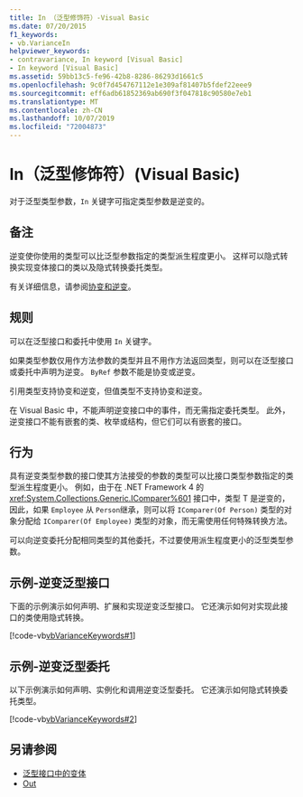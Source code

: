 ```yaml
---
title: In （泛型修饰符）-Visual Basic
ms.date: 07/20/2015
f1_keywords:
- vb.VarianceIn
helpviewer_keywords:
- contravariance, In keyword [Visual Basic]
- In keyword [Visual Basic]
ms.assetid: 59bb13c5-fe96-42b8-8286-86293d1661c5
ms.openlocfilehash: 9c0f7d454767112e1e309af81407b5fdef22eee9
ms.sourcegitcommit: eff6adb61852369ab690f3f047818c90580e7eb1
ms.translationtype: MT
ms.contentlocale: zh-CN
ms.lasthandoff: 10/07/2019
ms.locfileid: "72004873"
---
```

# <a name="in-generic-modifier-visual-basic"></a>In（泛型修饰符）(Visual Basic)

对于泛型类型参数，`In` 关键字可指定类型参数是逆变的。

## <a name="remarks"></a>备注

逆变使你使用的类型可以比泛型参数指定的类型派生程度更小。 这样可以隐式转换实现变体接口的类以及隐式转换委托类型。

有关详细信息，请参阅[协变和逆变](../../programming-guide/concepts/covariance-contravariance/index.md)。

## <a name="rules"></a>规则

可以在泛型接口和委托中使用 `In` 关键字。
  
如果类型参数仅用作方法参数的类型并且不用作方法返回类型，则可以在泛型接口或委托中声明为逆变。 `ByRef` 参数不能是协变或逆变。

引用类型支持协变和逆变，但值类型不支持协变和逆变。

在 Visual Basic 中，不能声明逆变接口中的事件，而无需指定委托类型。 此外，逆变接口不能有嵌套的类、枚举或结构，但它们可以有嵌套的接口。

## <a name="behavior"></a>行为

具有逆变类型参数的接口使其方法接受的参数的类型可以比接口类型参数指定的类型派生程度更小。 例如，由于在 .NET Framework 4 的 <xref:System.Collections.Generic.IComparer%601> 接口中，类型 T 是逆变的，因此，如果 `Employee` 从 `Person`继承，则可以将 `IComparer(Of Person)` 类型的对象分配给 `IComparer(Of Employee)` 类型的对象，而无需使用任何特殊转换方法。

可以向逆变委托分配相同类型的其他委托，不过要使用派生程度更小的泛型类型参数。

## <a name="example---contravariant-generic-interface"></a>示例-逆变泛型接口

下面的示例演示如何声明、扩展和实现逆变泛型接口。 它还演示如何对实现此接口的类使用隐式转换。

[!code-vb[vbVarianceKeywords#1](~/samples/snippets/visualbasic/VS_Snippets_VBCSharp/vbvariancekeywords/vb/module1.vb#1)]

## <a name="example---contravariant-generic-delegate"></a>示例-逆变泛型委托

以下示例演示如何声明、实例化和调用逆变泛型委托。 它还演示如何隐式转换委托类型。

[!code-vb[vbVarianceKeywords#2](~/samples/snippets/visualbasic/VS_Snippets_VBCSharp/vbvariancekeywords/vb/module1.vb#2)]

## <a name="see-also"></a>另请参阅

- [泛型接口中的变体](../../programming-guide/concepts/covariance-contravariance/variance-in-generic-interfaces.md)
- [Out](out-generic-modifier.md)
